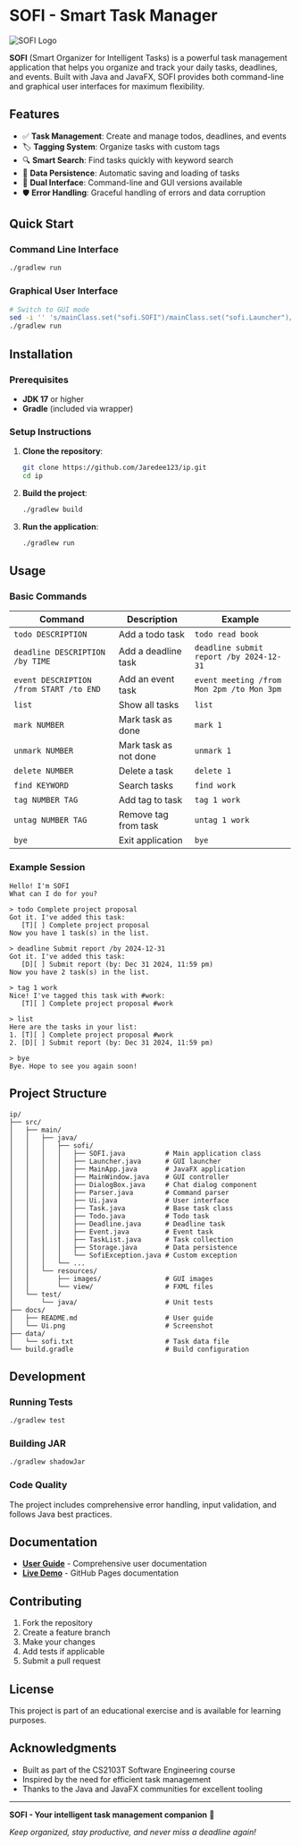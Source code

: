 # SOFI - Smart Task Manager

![SOFI Logo](docs/Ui.png)

**SOFI** (Smart Organizer for Intelligent Tasks) is a powerful task management application that helps you organize and track your daily tasks, deadlines, and events. Built with Java and JavaFX, SOFI provides both command-line and graphical user interfaces for maximum flexibility.

## Features

- ✅ **Task Management**: Create and manage todos, deadlines, and events
- 🏷️ **Tagging System**: Organize tasks with custom tags
- 🔍 **Smart Search**: Find tasks quickly with keyword search
- 💾 **Data Persistence**: Automatic saving and loading of tasks
- 🎨 **Dual Interface**: Command-line and GUI versions available
- 🛡️ **Error Handling**: Graceful handling of errors and data corruption

## Quick Start

### Command Line Interface
```bash
./gradlew run
```

### Graphical User Interface
```bash
# Switch to GUI mode
sed -i '' 's/mainClass.set("sofi.SOFI")/mainClass.set("sofi.Launcher")/' build.gradle
./gradlew run
```

## Installation

### Prerequisites
- **JDK 17** or higher
- **Gradle** (included via wrapper)

### Setup Instructions

1. **Clone the repository**:
   ```bash
   git clone https://github.com/Jaredee123/ip.git
   cd ip
   ```

2. **Build the project**:
   ```bash
   ./gradlew build
   ```

3. **Run the application**:
   ```bash
   ./gradlew run
   ```

## Usage

### Basic Commands

| Command | Description | Example |
|---------|-------------|---------|
| `todo DESCRIPTION` | Add a todo task | `todo read book` |
| `deadline DESCRIPTION /by TIME` | Add a deadline task | `deadline submit report /by 2024-12-31` |
| `event DESCRIPTION /from START /to END` | Add an event task | `event meeting /from Mon 2pm /to Mon 3pm` |
| `list` | Show all tasks | `list` |
| `mark NUMBER` | Mark task as done | `mark 1` |
| `unmark NUMBER` | Mark task as not done | `unmark 1` |
| `delete NUMBER` | Delete a task | `delete 1` |
| `find KEYWORD` | Search tasks | `find work` |
| `tag NUMBER TAG` | Add tag to task | `tag 1 work` |
| `untag NUMBER TAG` | Remove tag from task | `untag 1 work` |
| `bye` | Exit application | `bye` |

### Example Session

```
Hello! I'm SOFI
What can I do for you?

> todo Complete project proposal
Got it. I've added this task:
   [T][ ] Complete project proposal
Now you have 1 task(s) in the list.

> deadline Submit report /by 2024-12-31
Got it. I've added this task:
   [D][ ] Submit report (by: Dec 31 2024, 11:59 pm)
Now you have 2 task(s) in the list.

> tag 1 work
Nice! I've tagged this task with #work:
   [T][ ] Complete project proposal #work

> list
Here are the tasks in your list:
1. [T][ ] Complete project proposal #work
2. [D][ ] Submit report (by: Dec 31 2024, 11:59 pm)

> bye
Bye. Hope to see you again soon!
```

## Project Structure

```
ip/
├── src/
│   ├── main/
│   │   ├── java/
│   │   │   ├── sofi/
│   │   │   │   ├── SOFI.java          # Main application class
│   │   │   │   ├── Launcher.java      # GUI launcher
│   │   │   │   ├── MainApp.java       # JavaFX application
│   │   │   │   ├── MainWindow.java    # GUI controller
│   │   │   │   ├── DialogBox.java     # Chat dialog component
│   │   │   │   ├── Parser.java        # Command parser
│   │   │   │   ├── Ui.java            # User interface
│   │   │   │   ├── Task.java          # Base task class
│   │   │   │   ├── Todo.java          # Todo task
│   │   │   │   ├── Deadline.java      # Deadline task
│   │   │   │   ├── Event.java         # Event task
│   │   │   │   ├── TaskList.java      # Task collection
│   │   │   │   ├── Storage.java       # Data persistence
│   │   │   │   └── SofiException.java # Custom exception
│   │   │   └── ...
│   │   └── resources/
│   │       ├── images/                # GUI images
│   │       └── view/                  # FXML files
│   └── test/
│       └── java/                      # Unit tests
├── docs/
│   ├── README.md                      # User guide
│   └── Ui.png                         # Screenshot
├── data/
│   └── sofi.txt                       # Task data file
└── build.gradle                       # Build configuration
```

## Development

### Running Tests
```bash
./gradlew test
```

### Building JAR
```bash
./gradlew shadowJar
```

### Code Quality
The project includes comprehensive error handling, input validation, and follows Java best practices.

## Documentation

- **[User Guide](docs/README.md)** - Comprehensive user documentation
- **[Live Demo](https://jaredee123.github.io/ip/)** - GitHub Pages documentation

## Contributing

1. Fork the repository
2. Create a feature branch
3. Make your changes
4. Add tests if applicable
5. Submit a pull request

## License

This project is part of an educational exercise and is available for learning purposes.

## Acknowledgments

- Built as part of the CS2103T Software Engineering course
- Inspired by the need for efficient task management
- Thanks to the Java and JavaFX communities for excellent tooling

---

**SOFI - Your intelligent task management companion** 🤖

*Keep organized, stay productive, and never miss a deadline again!*